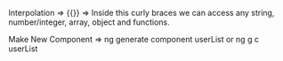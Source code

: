 Interpolation => {{}} => Inside this curly braces we can access any string, number/integer, array, object and functions.

Make New Component => ng generate component userList or ng g c userList